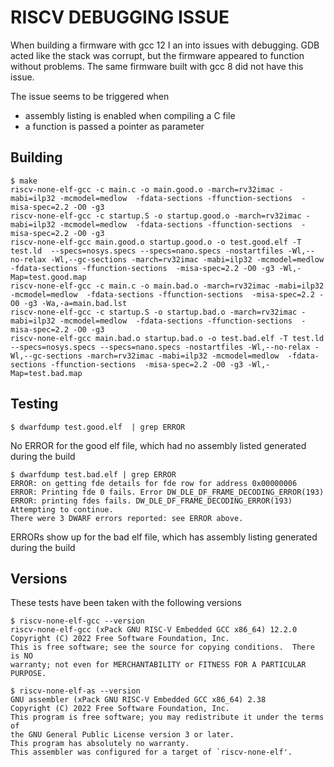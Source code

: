 # RISCV DEBUGGING ISSUE

When building a firmware with gcc 12 I an into issues with debugging. GDB 
acted like the stack was corrupt, but the firmware appeared to function
without problems. The same firmware built with gcc 8 did not have this issue. 

The issue seems to be triggered when
* assembly listing is enabled when compiling a C file
* a function is passed a pointer as parameter


## Building
``` 
$ make
riscv-none-elf-gcc -c main.c -o main.good.o -march=rv32imac -mabi=ilp32 -mcmodel=medlow  -fdata-sections -ffunction-sections  -misa-spec=2.2 -O0 -g3
riscv-none-elf-gcc -c startup.S -o startup.good.o -march=rv32imac -mabi=ilp32 -mcmodel=medlow  -fdata-sections -ffunction-sections  -misa-spec=2.2 -O0 -g3
riscv-none-elf-gcc main.good.o startup.good.o -o test.good.elf -T test.ld  --specs=nosys.specs --specs=nano.specs -nostartfiles -Wl,--no-relax -Wl,--gc-sections -march=rv32imac -mabi=ilp32 -mcmodel=medlow  -fdata-sections -ffunction-sections  -misa-spec=2.2 -O0 -g3 -Wl,-Map=test.good.map
riscv-none-elf-gcc -c main.c -o main.bad.o -march=rv32imac -mabi=ilp32 -mcmodel=medlow  -fdata-sections -ffunction-sections  -misa-spec=2.2 -O0 -g3 -Wa,-a=main.bad.lst
riscv-none-elf-gcc -c startup.S -o startup.bad.o -march=rv32imac -mabi=ilp32 -mcmodel=medlow  -fdata-sections -ffunction-sections  -misa-spec=2.2 -O0 -g3
riscv-none-elf-gcc main.bad.o startup.bad.o -o test.bad.elf -T test.ld  --specs=nosys.specs --specs=nano.specs -nostartfiles -Wl,--no-relax -Wl,--gc-sections -march=rv32imac -mabi=ilp32 -mcmodel=medlow  -fdata-sections -ffunction-sections  -misa-spec=2.2 -O0 -g3 -Wl,-Map=test.bad.map
```

## Testing
```
$ dwarfdump test.good.elf  | grep ERROR 
```
No ERROR for the good elf file, which had no assembly listed generated during the build


```
$ dwarfdump test.bad.elf | grep ERROR
ERROR: on getting fde details for fde row for address 0x00000006
ERROR: Printing fde 0 fails. Error DW_DLE_DF_FRAME_DECODING_ERROR(193)
ERROR: printing fdes fails. DW_DLE_DF_FRAME_DECODING_ERROR(193)  Attempting to continue. 
There were 3 DWARF errors reported: see ERROR above.
```
ERRORs show up for the bad elf file, which has assembly listing generated during the build

## Versions 

These tests have been taken with the following versions

```
$ riscv-none-elf-gcc --version 
riscv-none-elf-gcc (xPack GNU RISC-V Embedded GCC x86_64) 12.2.0
Copyright (C) 2022 Free Software Foundation, Inc.
This is free software; see the source for copying conditions.  There is NO
warranty; not even for MERCHANTABILITY or FITNESS FOR A PARTICULAR PURPOSE.

$ riscv-none-elf-as --version 
GNU assembler (xPack GNU RISC-V Embedded GCC x86_64) 2.38
Copyright (C) 2022 Free Software Foundation, Inc.
This program is free software; you may redistribute it under the terms of
the GNU General Public License version 3 or later.
This program has absolutely no warranty.
This assembler was configured for a target of `riscv-none-elf'.
```
